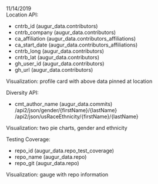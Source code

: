 11/14/2019  
Location API:
- cntrb_id (augur_data.contributors)
- cntrb_company (augur_data.contributors)
- ca_affiliation (augur_data.contributors_affiliations)
- ca_start_date (augur_data.contributors_affiliations)
- cntrb_long (augur_data.contributors)
- cntrb_lat (augur_data.contributors)
- gh_user_id (augur_data.contributors)
- gh_url (augur_data.contributors) 

Visualization: profile card with above data pinned at location

Diversity API:
- cmt_author_name (augur_data.commits)  
/api2/json/gender/{firstName}/{lastName}  
/api2/json/usRaceEthnicity/{firstName}/{lastName}  

Visualization: two pie charts, gender and ethnicity

Testing Coverage:
- repo_id (augur_data.repo_test_coverage)
- repo_name (augur_data.repo)
- repo_git (augur_data.repo)

Visualization: gauge with repo information
